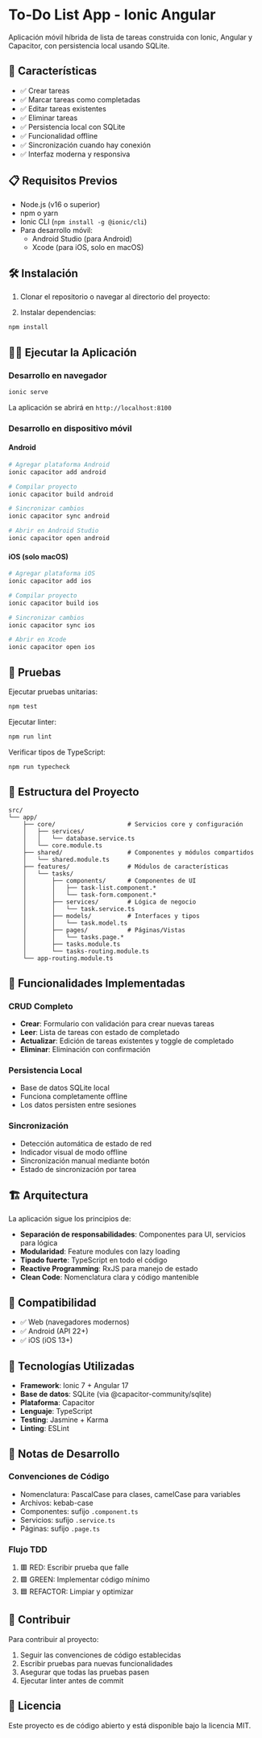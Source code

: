 # To-Do List App - Ionic Angular

Aplicación móvil híbrida de lista de tareas construida con Ionic, Angular y Capacitor, con persistencia local usando SQLite.

## 🚀 Características

- ✅ Crear tareas
- ✅ Marcar tareas como completadas
- ✅ Editar tareas existentes
- ✅ Eliminar tareas
- ✅ Persistencia local con SQLite
- ✅ Funcionalidad offline
- ✅ Sincronización cuando hay conexión
- ✅ Interfaz moderna y responsiva

## 📋 Requisitos Previos

- Node.js (v16 o superior)
- npm o yarn
- Ionic CLI (`npm install -g @ionic/cli`)
- Para desarrollo móvil:
  - Android Studio (para Android)
  - Xcode (para iOS, solo en macOS)

## 🛠️ Instalación

1. Clonar el repositorio o navegar al directorio del proyecto:

2. Instalar dependencias:
```bash
npm install
```

## 🏃‍♂️ Ejecutar la Aplicación

### Desarrollo en navegador
```bash
ionic serve
```

La aplicación se abrirá en `http://localhost:8100`

### Desarrollo en dispositivo móvil

#### Android
```bash
# Agregar plataforma Android
ionic capacitor add android

# Compilar proyecto
ionic capacitor build android

# Sincronizar cambios
ionic capacitor sync android

# Abrir en Android Studio
ionic capacitor open android
```

#### iOS (solo macOS)
```bash
# Agregar plataforma iOS
ionic capacitor add ios

# Compilar proyecto
ionic capacitor build ios

# Sincronizar cambios
ionic capacitor sync ios

# Abrir en Xcode
ionic capacitor open ios
```

## 🧪 Pruebas

Ejecutar pruebas unitarias:
```bash
npm test
```

Ejecutar linter:
```bash
npm run lint
```

Verificar tipos de TypeScript:
```bash
npm run typecheck
```

## 📁 Estructura del Proyecto

```
src/
└── app/
    ├── core/                    # Servicios core y configuración
    │   ├── services/
    │   │   └── database.service.ts
    │   └── core.module.ts
    ├── shared/                  # Componentes y módulos compartidos
    │   └── shared.module.ts
    ├── features/                # Módulos de características
    │   └── tasks/
    │       ├── components/      # Componentes de UI
    │       │   ├── task-list.component.*
    │       │   └── task-form.component.*
    │       ├── services/        # Lógica de negocio
    │       │   └── task.service.ts
    │       ├── models/          # Interfaces y tipos
    │       │   └── task.model.ts
    │       ├── pages/           # Páginas/Vistas
    │       │   └── tasks.page.*
    │       ├── tasks.module.ts
    │       └── tasks-routing.module.ts
    └── app-routing.module.ts
```

## 🎯 Funcionalidades Implementadas

### CRUD Completo
- **Crear**: Formulario con validación para crear nuevas tareas
- **Leer**: Lista de tareas con estado de completado
- **Actualizar**: Edición de tareas existentes y toggle de completado
- **Eliminar**: Eliminación con confirmación

### Persistencia Local
- Base de datos SQLite local
- Funciona completamente offline
- Los datos persisten entre sesiones

### Sincronización
- Detección automática de estado de red
- Indicador visual de modo offline
- Sincronización manual mediante botón
- Estado de sincronización por tarea

## 🏗️ Arquitectura

La aplicación sigue los principios de:
- **Separación de responsabilidades**: Componentes para UI, servicios para lógica
- **Modularidad**: Feature modules con lazy loading
- **Tipado fuerte**: TypeScript en todo el código
- **Reactive Programming**: RxJS para manejo de estado
- **Clean Code**: Nomenclatura clara y código mantenible

## 📱 Compatibilidad

- ✅ Web (navegadores modernos)
- ✅ Android (API 22+)
- ✅ iOS (iOS 13+)

## 🔧 Tecnologías Utilizadas

- **Framework**: Ionic 7 + Angular 17
- **Base de datos**: SQLite (via @capacitor-community/sqlite)
- **Plataforma**: Capacitor
- **Lenguaje**: TypeScript
- **Testing**: Jasmine + Karma
- **Linting**: ESLint

## 📝 Notas de Desarrollo

### Convenciones de Código
- Nomenclatura: PascalCase para clases, camelCase para variables
- Archivos: kebab-case
- Componentes: sufijo `.component.ts`
- Servicios: sufijo `.service.ts`
- Páginas: sufijo `.page.ts`

### Flujo TDD
1. 🟥 RED: Escribir prueba que falle
2. 🟩 GREEN: Implementar código mínimo
3. 🟦 REFACTOR: Limpiar y optimizar

## 🤝 Contribuir

Para contribuir al proyecto:
1. Seguir las convenciones de código establecidas
2. Escribir pruebas para nuevas funcionalidades
3. Asegurar que todas las pruebas pasen
4. Ejecutar linter antes de commit

## 📄 Licencia

Este proyecto es de código abierto y está disponible bajo la licencia MIT.

